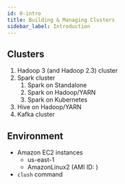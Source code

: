 ```yaml
---
id: 0-intro
title: Building & Managing Clusters
sidebar_label: Introduction
---
```


## Clusters
1. Hadoop 3 (and Hadoop 2.3) cluster
2. Spark cluster
    1. Spark on Standalone
    2. Spark on Hadoop/YARN
    3. Spark on Kubernetes
3. Hive on Hadoop/YARN
4. Kafka cluster

## Environment
* Amazon EC2 instances
    * us-east-1
    * AmazonLinux2 (AMI ID: )
* `clush` command
